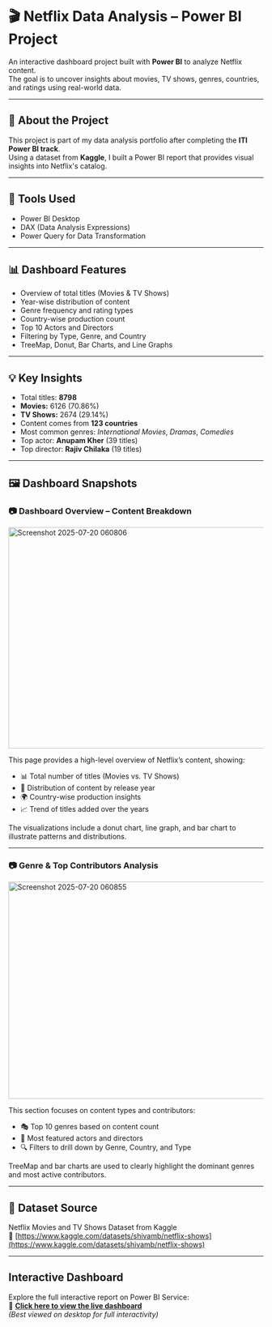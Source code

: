 # 🎬 Netflix Data Analysis – Power BI Project

An interactive dashboard project built with **Power BI** to analyze Netflix content.  
The goal is to uncover insights about movies, TV shows, genres, countries, and ratings using real-world data.

---

## 📌 About the Project

This project is part of my data analysis portfolio after completing the **ITI Power BI track**.  
Using a dataset from **Kaggle**, I built a Power BI report that provides visual insights into Netflix's catalog.

---

## 🧰 Tools Used

- Power BI Desktop  
- DAX (Data Analysis Expressions)  
- Power Query for Data Transformation  


---

## 📊 Dashboard Features

- Overview of total titles (Movies & TV Shows)
- Year-wise distribution of content
- Genre frequency and rating types
- Country-wise production count
- Top 10 Actors and Directors
- Filtering by Type, Genre, and Country
- TreeMap, Donut, Bar Charts, and Line Graphs

---

## 💡 Key Insights

- Total titles: **8798**  
- **Movies:** 6126 (70.86%)  
- **TV Shows:** 2674 (29.14%)  
- Content comes from **123 countries**
- Most common genres: *International Movies*, *Dramas*, *Comedies*
- Top actor: **Anupam Kher** (39 titles)  
- Top director: **Rajiv Chilaka** (19 titles)

---

## 🖼️ Dashboard Snapshots

### 📷 Dashboard Overview – Content Breakdown

<img width="761" height="437" alt="Screenshot 2025-07-20 060806" src="https://github.com/user-attachments/assets/e55b716e-d735-4e4c-b5ff-78d9e1197e46" />

This page provides a high-level overview of Netflix’s content, showing:

- 📊 Total number of titles (Movies vs. TV Shows)  
- 📅 Distribution of content by release year  
- 🌍 Country-wise production insights  
- 📈 Trend of titles added over the years  

The visualizations include a donut chart, line graph, and bar chart to illustrate patterns and distributions.

---

### 📷 Genre & Top Contributors Analysis

<img width="761" height="429" alt="Screenshot 2025-07-20 060855" src="https://github.com/user-attachments/assets/9ce9a2b7-ca41-4e06-abdb-1f4c634d3408" />

This section focuses on content types and contributors:

- 🎭 Top 10 genres based on content count  
- 👤 Most featured actors and directors  
- 🔍 Filters to drill down by Genre, Country, and Type  

TreeMap and bar charts are used to clearly highlight the dominant genres and most active contributors.

---

## 📂 Dataset Source

Netflix Movies and TV Shows Dataset from Kaggle  
🔗 [https://www.kaggle.com/datasets/shivamb/netflix-shows](https://www.kaggle.com/datasets/shivamb/netflix-shows)


---


##  Interactive Dashboard

Explore the full interactive report on Power BI Service:  
🔗 **[Click here to view the live dashboard]([https://app.powerbi.com/view?r=eyJrIjoiZThjNmRiYzMtM2ViNy00ZGEy...](https://app.powerbi.com/view?r=eyJrIjoiNjMzODJlMGItNzVhYS00MjE1LThhMDEtY2UzMzZhODczNzlkIiwidCI6IjJiYjZlNWJjLWMxMDktNDdmYi05NDMzLWMxYzZmNGZhMzNmZiIsImMiOjl9))**  
*(Best viewed on desktop for full interactivity)*
